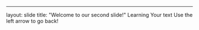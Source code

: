 
---
layout: slide
title: "Welcome to our second slide!"
Learning
Your text
Use the left arrow to go back!
